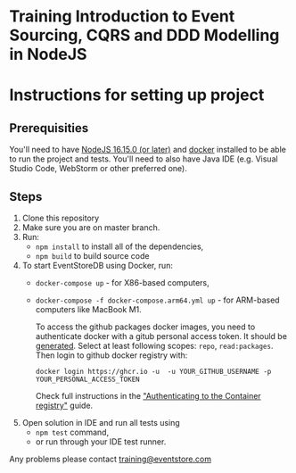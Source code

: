# Training Introduction to Event Sourcing, CQRS and DDD Modelling in NodeJS

# Instructions for setting up project

## Prerequisities

You'll need to have [NodeJS 16.15.0 (or later)](https://nodejs.org/en/download/) and [docker](https://www.docker.com/products/docker-desktop) installed to be able to run the project and tests. You'll need to also have Java IDE (e.g. Visual Studio Code, WebStorm or other preferred one).

## Steps

1. Clone this repository
2. Make sure you are on master branch.
3. Run:
   - `npm install` to install all of the dependencies,
   - `npm build` to build source code
4. To start EventStoreDB using Docker, run:
   - `docker-compose up` - for X86-based computers,
   - `docker-compose -f docker-compose.arm64.yml up` - for ARM-based computers like MacBook M1. 
   
      To access the github packages docker images, you need to authenticate docker with a gitub personal access token. It should be [generated](https://github.com/settings/tokens/new). Select at least following scopes: `repo`, `read:packages`. Then login to github docker registry with:
      ```shell script
      docker login https://ghcr.io -u  -u YOUR_GITHUB_USERNAME -p YOUR_PERSONAL_ACCESS_TOKEN
      ```
      Check full instructions in the ["Authenticating to the Container registry"](https://docs.github.com/en/packages/working-with-a-github-packages-registry/working-with-the-container-registry#about-container-registry-support) guide.
5. Open solution in IDE and run all tests using
   - `npm test` command,
   - or run through your IDE test runner.

Any problems please contact training@eventstore.com
